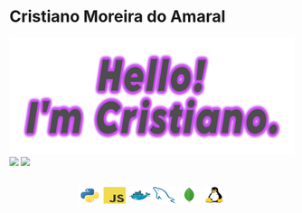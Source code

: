 # Cristiano Moreira do Amaral

<div>
  <img  height="210em" src="Hello-I-m-Cristiano-02-01-2024.png"/>
</div>

<div>
  <img  height="210em" src="https://github-readme-stats.vercel.app/api?username=MoreiraCristiano&show_icons=true&theme=radical&include_all_commits=true&count_private=true"/>
  <img  height="210em" src="https://github-readme-stats.vercel.app/api/top-langs/?username=MoreiraCristiano&layout=compact&langs_count=16&theme=radical&hide_progress=true"/>
</div>

<br />

<div align="center" valign="top"><br>
  <img align="center" alt="Python" height="30" width="40" src="https://raw.githubusercontent.com/devicons/devicon/1119b9f84c0290e0f0b38982099a2bd027a48bf1/icons/python/python-original.svg">
  <img align="center" alt="js" height="30" width="40" src="https://raw.githubusercontent.com/devicons/devicon/1119b9f84c0290e0f0b38982099a2bd027a48bf1/icons/javascript/javascript-original.svg">
  <img align="center" alt="docker" height="30" width="40" src="https://raw.githubusercontent.com/devicons/devicon/1119b9f84c0290e0f0b38982099a2bd027a48bf1/icons/docker/docker-original.svg">
  <img align="center" alt="mysql" height="30" width="40" src="https://raw.githubusercontent.com/devicons/devicon/1119b9f84c0290e0f0b38982099a2bd027a48bf1/icons/mysql/mysql-original.svg">
  <img align="center" alt="mongodb" height="30" width="40" src="https://raw.githubusercontent.com/devicons/devicon/1119b9f84c0290e0f0b38982099a2bd027a48bf1/icons/mongodb/mongodb-original.svg">
  <img align="center" alt="linux" height="30" width="40" src="https://raw.githubusercontent.com/devicons/devicon/1119b9f84c0290e0f0b38982099a2bd027a48bf1/icons/linux/linux-original.svg">
</div>
